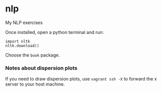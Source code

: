 # nlp
My NLP exercises

Once installed, open a python terminal and run:

```
import nltk
nltk.download()
```

Choose the `book` package.


### Notes about dispersion plots

If you need to draw dispersion plots, use `vagrant ssh -X` to forward the x server to your host machine.
